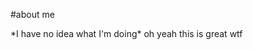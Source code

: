 #about me

<style>
.halfwidth {
  border: 5px outset red;
  background-color: lightblue;
  width: 50%;
}
</style>
<div style="halfwidth">
*I have no idea what I'm doing* 
oh yeah this is great wtf

</div>
<div> </div>
